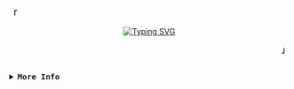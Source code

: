 <!-- Rxyhn's Aesthetic GitHub Profile -->
<div align="justify">

<!-- Profile -->
<p align="left"><strong><samp>「</samp></strong></p>
  <p align="center">
        <a href="https://git.io/typing-svg"><img src="https://readme-typing-svg.demolab.com?font=Fira+Code&size=25&duration=3000&pause=20&color=9FEF00&background=11192700&center=true&vCenter=true&multiline=true&width=500&height=90&lines=%24+.%2Fusr%2Fbin%2Fwhoami;%3E+Azraidix+-+xJplz" alt="Typing SVG" /></a>
  </p>
<p align="right"><strong><samp>」</samp></strong></p>

<br>

<details>
<summary><samp><b>More Info</b></samp></summary>

<h2></h2><br>

<!-- Profile Views Badge -->
<p align="center">
  <samp>
  <a href="#--------">
    ![](https://komarev.com/ghpvc/?username=AkkaJaiderpls&color=dc143c)
  </a>
  </samp>
</p>
</details>
</div>


<div align="justify">

 

</div>
